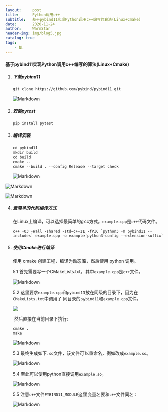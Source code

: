 ```yaml
---
layout:     post   				    
title:      Python调用c++				
subtitle:   基于pybind11实现Python调用c++编写的算法(Linux+Cmake)
date:       2020-11-24 				
author:     WarmStar 						
header-img: img/blog5.jpg 	
catalog: true 				
tags:							
    - DL
---
```


#### 基于pybind11实现Python调用c++编写的算法(Linux+Cmake)

1. ##### 下载pybind11

   `git clone https://github.com/pybind/pybind11.git`

   ![Markdown](http://i2.tiimg.com/730017/26c208452061516f.png)

   

2. ##### 安装pytest

   `pip install pytest`

3. ##### 编译安装

   ```python
   cd pybind11
   mkdir build
   cd build
   cmake ..
   cmake --build . --config Release --target check
   ```

   ![Markdown](http://i2.tiimg.com/730017/23a6dddce289ffa2.png)

![Markdown](http://i2.tiimg.com/730017/399529fc4869b9ec.png)

![Markdown](http://i2.tiimg.com/730017/fcf236e44b9211e3.png)



4. ##### 最简单的代码编译方式

   在Linux上编译，可以选择最简单的gcc方式。`example.cpp`是`c++`代码文件。

   ```
   c++ -O3 -Wall -shared -std=c++11 -fPIC `python3 -m pybind11 --includes` example.cpp -o example`python3-config --extension-suffix`
   ```

   

5. ##### 使用Cmake进行编译

   使用 cmake 创建工程，编译为动态库，然后使用 python 调用。

   5.1   首先需要写一个CMakeLists.txt。其中`example.cpp`是`c++`文件。

   ![Markdown](http://i2.tiimg.com/730017/48aa609ab5a80670.png)

   5.2   这里要求`example.cpp`和`pybind11`放在同级的目录下，因为在`CMakeLists.txt`中调用了	    同目录的`pybind11`和`example.cpp`文件。

   ![](D:/百度网盘/DownLoad/demo/images/6.png)

   ​		然后直接在当前目录下执行:

   ```python
   cmake .
   make
   ```

   ![Markdown](http://i2.tiimg.com/730017/3654b2cec4e45bc8.png)

   5.3  最终生成如下`.so`文件，该文件可以重命名，例如改成`example.so`。

   ![Markdown](http://i2.tiimg.com/730017/02973b93887f60b3.png)

   5.4  至此可以使用python直接调用`example.so`。

   ![Markdown](http://i2.tiimg.com/730017/855c810adf707d19.png)

   5.5 注意`c++`文件`PYBIND11_MODULE`这里变量名要和`c++`文件同名：

   ![Markdown](http://i2.tiimg.com/730017/5e7cee5510ae8693.png)

   

